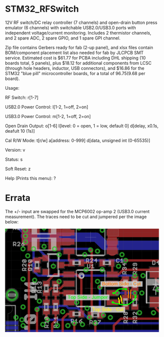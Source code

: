# STM32_RFSwitch
12V RF switch/DC relay controller (7 channels) and open-drain button press emulator (6 channels) with switchable USB2.0/USB3.0 ports with independent voltage/current monitoring. Includes 2 thermistor channels, and 2 spare ADC, 2 spare GPIO, and 1 spare GPI channel.

Zip file contains Gerbers ready for fab (2-up panel), and xlsx files contain BOM/component placement list also needed for fab by JLCPCB SMT service. Estimated cost is $61.77 for PCBA including DHL shipping (10 boards total, 5 panels), plus $18.12 for additional components from LCSC (through hole headers, inductor, USB connectors), and $16.86 for the STM32 "blue pill" microcontroller boards, for a total of $96.75 ($9.68 per board).

Usage:

RF Switch: r[1-7]

USB2.0 Power Control: l[1-2, 1=off, 2=on]

USB3.0 Power Control:  m[1-2, 1=off, 2=on]

Open Drain Output: o[1-6] l[level: 0 = open, 1 = low, default 0] d[delay, x0.1s, deafult 10 (1s)]

Cal R/W Mode: t[r/w] a[address: 0-999] d[data, unsigned int (0-65535)]

Version: v

Status: s

Soft Reset: z

Help (Prints this menu): ?

# Errata
The +/- input are swapped for the MCP6002 op-amp 2 (USB3.0 current measurement). The traces need to be cut and jumpered per the image below:

![HW Fix for v1.0](/v1p0_errata_fix.png)
